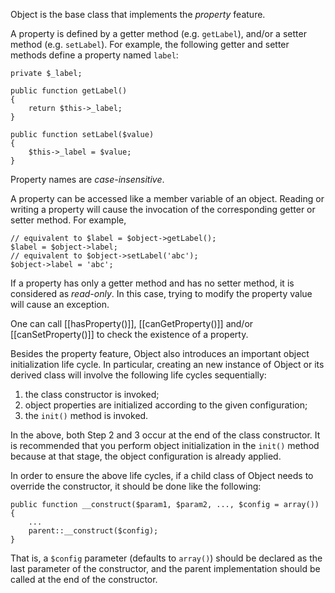 Object is the base class that implements the *property* feature.

A property is defined by a getter method (e.g. `getLabel`), and/or a setter method (e.g. `setLabel`). For example,
the following getter and setter methods define a property named `label`:

~~~
private $_label;

public function getLabel()
{
    return $this->_label;
}

public function setLabel($value)
{
    $this->_label = $value;
}
~~~

Property names are *case-insensitive*.

A property can be accessed like a member variable of an object. Reading or writing a property will cause the invocation
of the corresponding getter or setter method. For example,

~~~
// equivalent to $label = $object->getLabel();
$label = $object->label;
// equivalent to $object->setLabel('abc');
$object->label = 'abc';
~~~

If a property has only a getter method and has no setter method, it is considered as *read-only*. In this case, trying
to modify the property value will cause an exception.

One can call [[hasProperty()]], [[canGetProperty()]] and/or [[canSetProperty()]] to check the existence of a property.


Besides the property feature, Object also introduces an important object initialization life cycle. In particular,
creating an new instance of Object or its derived class will involve the following life cycles sequentially:

1. the class constructor is invoked;
2. object properties are initialized according to the given configuration;
3. the `init()` method is invoked.

In the above, both Step 2 and 3 occur at the end of the class constructor. It is recommended that
you perform object initialization in the `init()` method because at that stage, the object configuration
is already applied.

In order to ensure the above life cycles, if a child class of Object needs to override the constructor,
it should be done like the following:

~~~
public function __construct($param1, $param2, ..., $config = array())
{
    ...
    parent::__construct($config);
}
~~~

That is, a `$config` parameter (defaults to `array()`) should be declared as the last parameter
of the constructor, and the parent implementation should be called at the end of the constructor.
